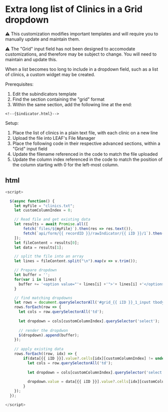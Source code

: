 # Extra long list of Clinics in a Grid dropdown

:warning: This customization modifies important templates and will require you to manually update and maintain them.

:warning: The "Grid" input field has not been designed to accomodate customizations, and therefore may be subject to change. You will need to maintain and update this.

When a list becomes too long to include in a dropdown field, such as a list of clinics, a custom widget may be created.

Prerequisites:

1. Edit the subindicators template
2. Find the section containing the "grid" format
3. Within the same section, add the following line at the end:
```
<!--{$indicator.html}-->
```

Setup:

1. Place the list of clinics in a plain text file, with each clinic on a new line
2. Upload the file into LEAF's File Manager
3. Place the following code in their respective advanced sections, within a "Grid" input field
4. Update the filename referenced in the code to match the file uploaded
5. Update the column index referenced in the code to match the position of the column starting with 0 for the left-most column.

## html
```js
<script>

  $(async function() {
    let myFile = "clinics.txt";
    let customColumnIndex = 0;

    // Read file and get existing data
    let results = await Promise.all([
        fetch(`files/${myFile}`).then(res => res.text()),
        fetch(`api/form/{{ recordID }}/rawIndicator/{{ iID }}/1`).then(res => res.json())
    ]);
    let fileContent = results[0];
    let data = results[1];    

    // split the file into an array
    let lines = fileContent.split("\n").map(v => v.trim());

    // Prepare dropdown
    let buffer = '';
    for(var i in lines) {
      buffer += '<option value="'+ lines[i] +'">'+ lines[i] +'</option>';
    }

    // find matching dropdowns
    let rows = document.querySelectorAll('#grid_{{ iID }}_1_input tbody tr');
    rows.forEach(row => {
      let cols = row.querySelectorAll('td');
      
      let dropdown = cols[customColumnIndex].querySelector('select');
      
      // render the dropdwon
      $(dropdown).append(buffer);
    });
    
    // apply existing data
    rows.forEach((row, idx) => {
    	if(data[{{ iID }}].value?.cells[idx][customColumnIndex] != undefined) {
          let cols = row.querySelectorAll('td');
      
          let dropdown = cols[customColumnIndex].querySelector('select');
          
          dropdown.value = data[{{ iID }}].value?.cells[idx][customColumnIndex];
        }
    });
  });

</script>
```
